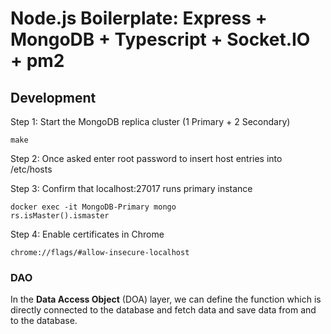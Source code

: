 # Node.js Boilerplate: Express + MongoDB + Typescript + Socket.IO + pm2

## Development

Step 1: Start the MongoDB replica cluster (1 Primary + 2 Secondary)

`make`

Step 2: Once asked enter root password to insert host entries into /etc/hosts

Step 3: Confirm that localhost:27017 runs primary instance

```
docker exec -it MongoDB-Primary mongo
rs.isMaster().ismaster
```

Step 4: Enable certificates in Chrome

`chrome://flags/#allow-insecure-localhost`

### DAO

In the **Data Access Object** (DOA) layer, we can define the function which is directly connected to the database and fetch data and save data from and to the database.
